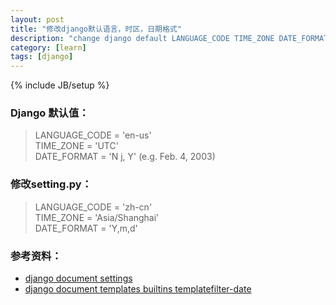 ```yaml
---
layout: post
title: "修改django默认语言，时区，日期格式"
description: "change django default LANGUAGE_CODE TIME_ZONE DATE_FORMAT"
category: [learn]
tags: [django]
---
```

{% include JB/setup %}
### Django 默认值： 
>LANGUAGE_CODE = 'en-us'  
>TIME_ZONE = 'UTC'  
>DATE_FORMAT   = 'N j, Y' (e.g. Feb. 4, 2003)
### 修改setting.py：  
>LANGUAGE_CODE = 'zh-cn'  
>TIME_ZONE     = 'Asia/Shanghai'  
>DATE_FORMAT   =  'Y,m,d'

### 参考资料：
- [django document settings](https://docs.djangoproject.com/en/1.7/ref/settings/)
- [django document templates builtins templatefilter-date](https://docs.djangoproject.com/en/1.7/ref/templates/builtins/#std:templatefilter-date)



